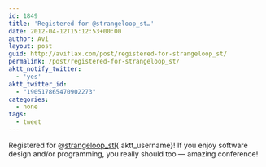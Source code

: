 ```yaml
---
id: 1849
title: 'Registered for @strangeloop_st…'
date: 2012-04-12T15:12:53+00:00
author: Avi
layout: post
guid: http://aviflax.com/post/registered-for-strangeloop_st/
permalink: /post/registered-for-strangeloop_st/
aktt_notify_twitter:
  - 'yes'
aktt_twitter_id:
  - "190517865470902273"
categories:
  - none
tags:
  - tweet
---
```

Registered for @[strangeloop_stl](http://twitter.com/strangeloop_stl){.aktt_username}! If you enjoy software design and/or programming, you really should too — amazing conference!